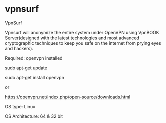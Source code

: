 # vpnsurf
VpnSurf

Vpnsurf will anonymize the entire system under OpenVPN using VpnBOOK Server(designed with the latest technologies and most advanced cryptographic techniques to keep you safe on the internet from prying eyes and hackers).

Required: openvpn installed

sudo apt-get update

sudo apt-get install openvpn

or

https://openvpn.net/index.php/open-source/downloads.html


OS type: Linux

OS Architecture: 64 & 32 bit
